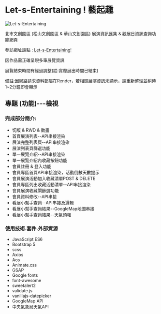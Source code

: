 # Let-s-Entertaining ! 藝起趣
<img alt="Let-s-Entertaining" src="https://i.imgur.com/Upvw21J.png">

北市文創園區 (松山文創園區 & 華山文創園區)
展演資訊匯集 & 觀展日資訊查詢功能網頁

參訪網址請點 : [Let-s-Entertaining!](https://sming0305.github.io/Let-s-Entertaining/)


<p>因作品需正確呈現多筆展覽資訊</p>
<p>展覽結束時間有經過調整(註:實際展出時間已結束)</p>
<p>備註:因網路請求資料部屬在Render，若相關展演資訊未顯示，請重新整理並稍待1~2分鐘即會顯示</p>

## 專題 (功能)---檢視
### 完成部分簡介:
- 切版 & RWD & 動畫
- 首頁展演列表--API串接渲染
- 展演完整列表頁--API串接渲染
- 展演列表頁篩選功能
- 單一展覽介紹--API串接渲染
- 單一展覽介紹內收藏按鈕功能
- 會員註冊 & 登入功能
- 會員專區首頁API串接渲染，活動倒數天數提示
- 會員展演活動加入收藏清單POST & DELETE
- 會員專區列出收藏活動清單--API串接渲染
- 會員展演收藏閘篩選功能
- 會員資料修改--API串接
- 看展小幫手查詢--API串接及邏輯
- 看展小幫手查詢結果--GoogleMap地圖串接
- 看展小幫手查詢結果--天氣預報

### 使用技術.套件.外部資源
- JavaScript ES6
- Bootstrap 5
- scss
- Axios
- Aos
- Animate.css
- GSAP
- Google fonts
- font-awesome
- sweetalert2
- validate.js
- vanillajs-datepicker
- GoogleMap API
- 中央氣象局天氣API

